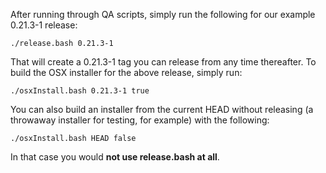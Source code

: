 After running through QA scripts, simply run the following for our example 0.21.3-1 release:

```
./release.bash 0.21.3-1 
```

That will create a 0.21.3-1 tag you can release from any time thereafter. To build the OSX installer for the above release, simply run:

```
./osxInstall.bash 0.21.3-1 true
```

You can also build an installer from the current HEAD without releasing (a throwaway installer for testing, for example) with the following:

```
./osxInstall.bash HEAD false
```

In that case you would **not use release.bash at all**.